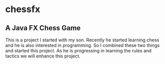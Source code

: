 # chessfx
## A Java FX Chess Game

This is a project I started with my son. Recently he started learning chess and he is also interested in programming. So I combined these two things and started this project. As he is progressing in learning the rules and tactics we will enhance this project.
